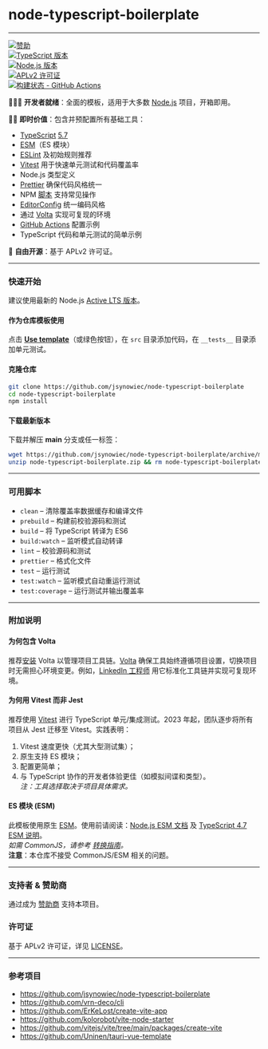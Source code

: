 # **node-typescript-boilerplate**
---

[![赞助][sponsor-badge]][sponsor]  
[![TypeScript 版本][ts-badge]][typescript-5-7]  
[![Node.js 版本][nodejs-badge]][nodejs]  
[![APLv2 许可证][license-badge]][license]  
[![构建状态 - GitHub Actions][gha-badge]][gha-ci]

👩🏻‍💻 **开发者就绪**：全面的模板，适用于大多数 [Node.js][nodejs] 项目，开箱即用。

🏃🏽 **即时价值**：包含并预配置所有基础工具：
- [TypeScript][typescript] [5.7][typescript-5-7]
- [ESM][esm]（ES 模块）
- [ESLint][eslint] 及初始规则推荐
- [Vitest][vitest] 用于快速单元测试和代码覆盖率
- Node.js 类型定义
- [Prettier][prettier] 确保代码风格统一
- NPM [脚本](#可用脚本) 支持常见操作
- [EditorConfig][editorconfig] 统一编码风格
- 通过 [Volta][volta] 实现可复现的环境
- [GitHub Actions][gh-actions] 配置示例
- TypeScript 代码和单元测试的简单示例

🤲 **自由开源**：基于 APLv2 许可证。

---

### **快速开始**
建议使用最新的 Node.js [Active LTS 版本][nodejs]。

#### **作为仓库模板使用**
点击 **[Use template][repo-template-action]**（或绿色按钮），在 `src` 目录添加代码，在 `__tests__` 目录添加单元测试。

#### **克隆仓库**
```sh
git clone https://github.com/jsynowiec/node-typescript-boilerplate
cd node-typescript-boilerplate
npm install
```

#### **下载最新版本**
下载并解压 **main** 分支或任一标签：
```sh
wget https://github.com/jsynowiec/node-typescript-boilerplate/archive/main.zip -O node-typescript-boilerplate.zip
unzip node-typescript-boilerplate.zip && rm node-typescript-boilerplate.zip
```

---

### **可用脚本**
- `clean` – 清除覆盖率数据缓存和编译文件
- `prebuild` – 构建前校验源码和测试
- `build` – 将 TypeScript 转译为 ES6
- `build:watch` – 监听模式自动转译
- `lint` – 校验源码和测试
- `prettier` – 格式化文件
- `test` – 运行测试
- `test:watch` – 监听模式自动重运行测试
- `test:coverage` – 运行测试并输出覆盖率

---

### **附加说明**
#### **为何包含 Volta**
推荐[安装][volta-getting-started] Volta 以管理项目工具链。[Volta][volta] 确保工具始终遵循项目设置，切换项目时无需担心环境变更。例如，[LinkedIn 工程师][volta-tomdale] 用它标准化工具链并实现可复现环境。

#### **为何用 Vitest 而非 Jest**
推荐使用 [Vitest][vitest] 进行 TypeScript 单元/集成测试。2023 年起，团队逐步将所有项目从 Jest 迁移至 Vitest。实践表明：
1. Vitest 速度更快（尤其大型测试集）；
2. 原生支持 ES 模块；
3. 配置更简单；
4. 与 TypeScript 协作的开发者体验更佳（如模拟间谍和类型）。  
   *注：工具选择取决于项目具体需求。*

#### **ES 模块 (ESM)**
此模板使用原生 [ESM][esm]。使用前请阅读：[Node.js ESM 文档][nodejs-esm] 及 [TypeScript 4.7 ESM 说明][ts47-esm]。  
*如需 CommonJS，请参考 [转换指南][sindresorhus-esm]。*  
**注意**：本仓库不接受 CommonJS/ESM 相关的问题。

---

### **支持者 & 赞助商**
通过成为 [赞助商][sponsor] 支持本项目。

### **许可证**
基于 APLv2 许可证，详见 [LICENSE](https://github.com/jsynowiec/node-typescript-boilerplate/blob/main/LICENSE)。

[ts-badge]: https://img.shields.io/badge/TypeScript-5.7-blue.svg
[nodejs-badge]: https://img.shields.io/badge/Node.js-22-blue.svg
[nodejs]: https://nodejs.org/dist/latest-v22.x/docs/api/
[gha-badge]: https://github.com/jsynowiec/node-typescript-boilerplate/actions/workflows/nodejs.yml/badge.svg
[gha-ci]: https://github.com/jsynowiec/node-typescript-boilerplate/actions/workflows/nodejs.yml
[typescript]: https://www.typescriptlang.org/
[typescript-5-7]: https://devblogs.microsoft.com/typescript/announcing-typescript-5-7/
[license-badge]: https://img.shields.io/badge/license-APLv2-blue.svg
[license]: https://github.com/jsynowiec/node-typescript-boilerplate/blob/main/LICENSE
[sponsor-badge]: https://img.shields.io/badge/♥-Sponsor-fc0fb5.svg
[sponsor]: https://github.com/sponsors/jsynowiec
[eslint]: https://github.com/eslint/eslint
[prettier]: https://prettier.io
[volta]: https://volta.sh
[volta-getting-started]: https://docs.volta.sh/guide/getting-started
[volta-tomdale]: https://twitter.com/tomdale/status/1162017336699838467
[gh-actions]: https://github.com/features/actions
[repo-template-action]: https://github.com/jsynowiec/node-typescript-boilerplate/generate
[esm]: https://developer.mozilla.org/en-US/docs/Web/JavaScript/Guide/Modules
[sindresorhus-esm]: https://gist.github.com/sindresorhus/a39789f98801d908bbc7ff3ecc99d99c
[nodejs-esm]: https://nodejs.org/docs/latest-v16.x/api/esm.html
[ts47-esm]: https://devblogs.microsoft.com/typescript/announcing-typescript-4-7/#esm-nodejs
[editorconfig]: https://editorconfig.org
[vitest]: https://vitest.dev

---

### 参考项目
* https://github.com/jsynowiec/node-typescript-boilerplate
* https://github.com/vrn-deco/cli
* https://github.com/ErKeLost/create-vite-app
* https://github.com/kolorobot/vite-node-starter
* https://github.com/vitejs/vite/tree/main/packages/create-vite
* https://github.com/Uninen/tauri-vue-template